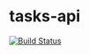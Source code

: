 # tasks-api
[![Build Status](https://travis-ci.com/bernard-murunga/tasks-api.svg?branch=master)](https://travis-ci.com/bernard-murunga/tasks-api)